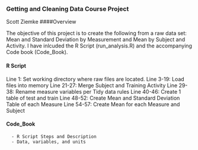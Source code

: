 ### Getting and Cleaning Data Course Project
Scott Ziemke
####Overview

The objective of this project is to create the following from a raw data set: Mean and Standard Deviation by Measurement and Mean by Subject and Activity.  I have inlcuded the R Script (run_analysis.R) and the accompanying Code book (Code_Book). 

####  R Script
Line 1:     Set working directory where raw files are located. 
Line 3-19:  Load files into memory
Line 21-27: Merge Subject and Training Activity
Line 29-38: Rename measure variables per Tidy data rules
Line 40-46: Create 1 table of test and train 
Line 48-52: Create Mean and Standard Deviation Table of each Measure
Line 54-57: Create Mean for each Measure and Subject


#### Code_Book
      - R Script Steps and Description
      - Data, variables, and units
